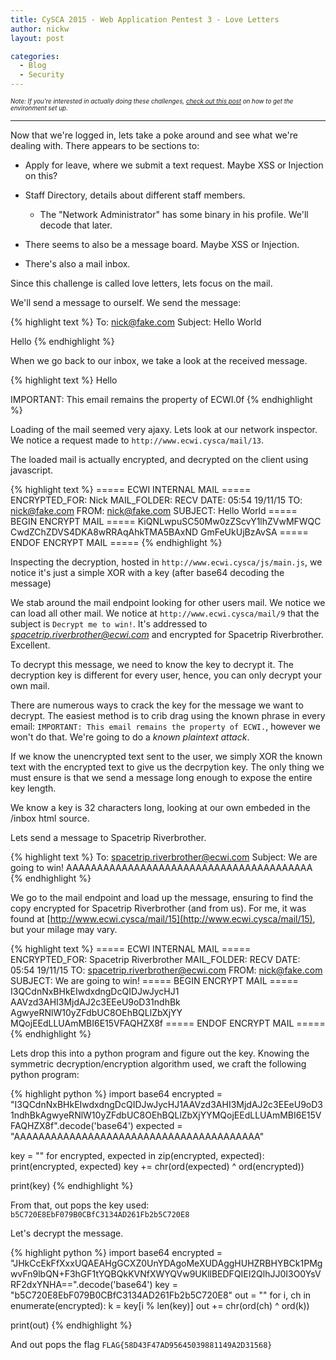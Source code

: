 ```yaml
---
title: CySCA 2015 - Web Application Pentest 3 - Love Letters
author: nickw
layout: post

categories:
  - Blog
  - Security
---
```


<div style="font-size:0.7em"><i>Note: If you're interested in actually doing these challenges, <a href="/post/2015/cysca-web-pentest/">check out this post</a> on 
how to get the environment set up.</i>
</div>

* * *

Now that we're logged in, lets take a poke around and see what we're dealing 
with. There appears to be sections to:

- Apply for leave, where we submit a text request. Maybe XSS or Injection on 
  this?
- Staff Directory, details about different staff members. 
    - The "Network Administrator" has some binary in his profile. We'll decode 
      that later.

- There seems to also be a message board. Maybe XSS or Injection. 
- There's also a mail inbox.

Since this challenge is called love letters, lets focus on the mail. 

We'll send a message to ourself. We send the message:

{% highlight text %}
To: nick@fake.com
Subject: Hello World

Hello
{% endhighlight %}

When we go back to our inbox, we take a look at the received message.

{% highlight text %}
Hello

IMPORTANT: This email remains the property of ECWI.0f
{% endhighlight %}

Loading of the mail seemed very ajaxy. Lets look at our network inspector. We 
notice a request made to `http://www.ecwi.cysca/mail/13`.

The loaded mail is actually encrypted, and decrypted on the client using 
javascript.

{% highlight text %}
===== ECWI INTERNAL MAIL =====
ENCRYPTED_FOR: Nick 
MAIL_FOLDER: RECV
DATE: 05:54 19/11/15
TO: nick@fake.com
FROM: nick@fake.com
SUBJECT: Hello World
===== BEGIN ENCRYPT MAIL =====
KiQNLwpuSC50Mw0zZScvY1lhZVwMFWQC
CwdZChZDVS4DKA8wRRAqAhkTMA5BAxND
GmFeUkUjBzAvSA
===== ENDOF ENCRYPT MAIL =====
{% endhighlight %}

Inspecting the decryption, hosted in `http://www.ecwi.cysca/js/main.js`, we 
notice it's just a simple XOR with a key (after base64 decoding the message)

We stab around the mail endpoint looking for other users mail. We notice
we can load all other mail. We notice at `http://www.ecwi.cysca/mail/9` that
the subject is `Decrypt me to win!`. It's addressed to *spacetrip.riverbrother@ecwi.com*
and encrypted for Spacetrip Riverbrother. Excellent. 

To decrypt this message, we need to know the key to decrypt it. The decryption
key is different for every user, hence, you can only decrypt your own mail.

There are numerous ways to crack the key for the message we want to decrypt. 
The easiest method is to crib drag using the known phrase in every email: 
`IMPORTANT: This email remains the property of ECWI.`, however we won't do 
that. We're going to do a *known plaintext attack*.

If we know the unencrypted text sent to the user, we simply XOR the known text 
with the encrypted text to give us the decrpytion key. The only thing we must 
ensure is that we send a message long enough to expose the entire key length.

We know a key is 32 characters long, looking at our own embeded in the /inbox 
html source.

Lets send a message to Spacetrip Riverbrother. 

{% highlight text %}
To: spacetrip.riverbrother@ecwi.com
Subject: We are going to win!
AAAAAAAAAAAAAAAAAAAAAAAAAAAAAAAAAAAAAAAA
{% endhighlight %}

We go to the mail endpoint and load up the message, ensuring to find the copy
encrypted for Spacetrip Riverbrother (and from us). For me, it was found at 
[http://www.ecwi.cysca/mail/15](http://www.ecwi.cysca/mail/15), but your milage may vary.

{% highlight text %}
===== ECWI INTERNAL MAIL =====
ENCRYPTED_FOR: Spacetrip Riverbrother
MAIL_FOLDER: RECV
DATE: 05:54 19/11/15
TO: spacetrip.riverbrother@ecwi.com
FROM: nick@fake.com
SUBJECT: We are going to win!
===== BEGIN ENCRYPT MAIL =====
I3QCdnNxBHkEIwdxdngDcQIDJwJycHJ1
AAVzd3AHI3MjdAJ2c3EEeU9oD31ndhBk
AgwyeRNlW10yZFdbUC8OEhBQLlZbXjYY
MQojEEdLLUAmMBI6E15VFAQHZX8f
===== ENDOF ENCRYPT MAIL =====
{% endhighlight %}

Lets drop this into a python program and figure out the key. Knowing the symmetric 
decryption/encryption algorithm used, we craft the following python program:

{% highlight python %}
import base64
encrypted = "I3QCdnNxBHkEIwdxdngDcQIDJwJycHJ1AAVzd3AHI3MjdAJ2c3EEeU9oD31ndhBkAgwyeRNlW10yZFdbUC8OEhBQLlZbXjYYMQojEEdLLUAmMBI6E15VFAQHZX8f".decode('base64')
expected = "AAAAAAAAAAAAAAAAAAAAAAAAAAAAAAAAAAAAAAAA"

key = ""
for encrypted, expected in zip(encrypted, expected):
    print(encrypted, expected)
    key += chr(ord(expected) ^ ord(encrypted))

print(key)
{% endhighlight %}

From that, out pops the key used: `b5C720E8EbF079B0CBfC3134AD261Fb2b5C720E8`

Let's decrypt the message.

{% highlight python %}
import base64
encrypted = "JHkCcEkFfXxxUQAEAHgGCXZ0UnYDAgoMeXUDAggHUHZRBHYBCk1PMgwvFn9lbQN+F3hGF1tYQBQkKVNfXWYQVw9UKllBEDFQIEI2QlhJJ0I3O0YsVRF2dxYNHA==".decode('base64')
key = "b5C720E8EbF079B0CBfC3134AD261Fb2b5C720E8"
out = ""
for i, ch in enumerate(encrypted):
    k = key[i % len(key)]
    out += chr(ord(ch) ^ ord(k))

print(out)
{% endhighlight %}

And out pops the flag `FLAG{58D43F47AD95645039881149A2D31568}`